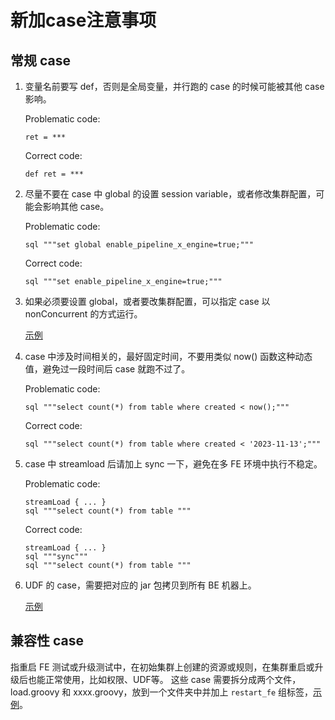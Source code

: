 <!--
Licensed to the Apache Software Foundation (ASF) under one
or more contributor license agreements.  See the NOTICE file
distributed with this work for additional information
regarding copyright ownership.  The ASF licenses this file
to you under the Apache License, Version 2.0 (the
"License"); you may not use this file except in compliance
with the License.  You may obtain a copy of the License at

  http://www.apache.org/licenses/LICENSE-2.0

Unless required by applicable law or agreed to in writing,
software distributed under the License is distributed on an
"AS IS" BASIS, WITHOUT WARRANTIES OR CONDITIONS OF ANY
KIND, either express or implied.  See the License for the
specific language governing permissions and limitations
under the License.
-->

# 新加case注意事项

## 常规 case
1. 变量名前要写 def，否则是全局变量，并行跑的 case 的时候可能被其他 case 影响。

    Problematic code:
    ```
    ret = ***
    ```
    Correct code:
    ```
    def ret = ***
    ```
2. 尽量不要在 case 中 global 的设置 session variable，或者修改集群配置，可能会影响其他 case。

    Problematic code:
    ```
    sql """set global enable_pipeline_x_engine=true;"""
    ```
    Correct code:
    ```
    sql """set enable_pipeline_x_engine=true;"""
    ```
3. 如果必须要设置 global，或者要改集群配置，可以指定 case 以 nonConcurrent 的方式运行。

    [示例](https://github.com/apache/doris/blob/master/regression-test/suites/query_p0/sql_functions/cast_function/test_cast_string_to_array.groovy#L18)
4. case 中涉及时间相关的，最好固定时间，不要用类似 now() 函数这种动态值，避免过一段时间后 case 就跑不过了。

    Problematic code:
    ```
    sql """select count(*) from table where created < now();"""
    ```
    Correct code:
    ```
    sql """select count(*) from table where created < '2023-11-13';"""
    ```
5. case 中 streamload 后请加上 sync 一下，避免在多 FE 环境中执行不稳定。

    Problematic code:
    ```
    streamLoad { ... }
    sql """select count(*) from table """
    ```
    Correct code:
    ```
    streamLoad { ... }
    sql """sync"""
    sql """select count(*) from table """
    ```

6. UDF 的 case，需要把对应的 jar 包拷贝到所有 BE 机器上。

    [示例](https://github.com/apache/doris/blob/master/regression-test/suites/javaudf_p0/test_javaudf_case.groovy#L27)


## 兼容性 case
指重启 FE 测试或升级测试中，在初始集群上创建的资源或规则，在集群重启或升级后也能正常使用，比如权限、UDF等。
这些 case 需要拆分成两个文件，load.groovy 和 xxxx.groovy，放到一个文件夹中并加上 `restart_fe` 组标签，[示例](https://github.com/apache/doris/pull/37118)。

